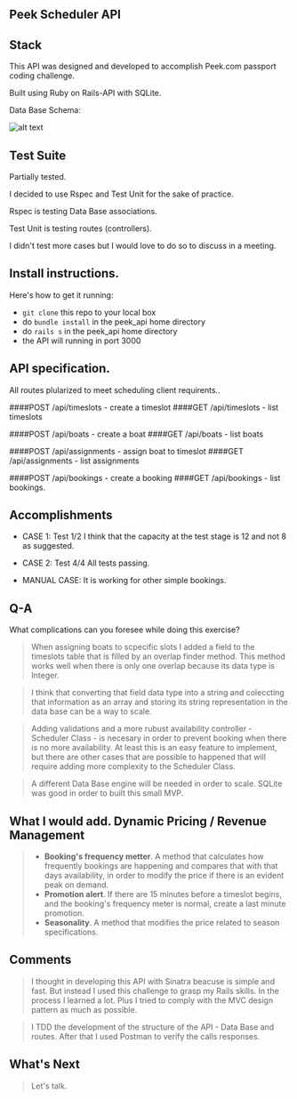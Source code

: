 ## Peek Scheduler API

## Stack

This API was designed and developed to accomplish Peek.com passport coding challenge.

Built using Ruby on Rails-API with SQLite.

Data Base Schema:


![alt text](http://i.imgur.com/oS45J9b.png)

## Test Suite

Partially tested. 

I decided to use Rspec and Test Unit for the sake of practice.

Rspec is testing Data Base associations.

Test Unit is testing routes (controllers).

I didn't test more cases but I would love to do so to discuss in a meeting.


## Install instructions.

Here's how to get it running:
  * `git clone` this repo to your local box
  * do `bundle install` in the peek_api home directory
  * do `rails s` in the peek_api home directory
  * the API will running in port 3000

## API specification.

All routes plularized to meet scheduling client requirents..

####POST /api/timeslots - create a timeslot
####GET /api/timeslots - list timeslots



####POST /api/boats - create a boat
####GET /api/boats - list boats



####POST /api/assignments - assign boat to timeslot
####GET /api/assignments - list assignments



####POST /api/bookings - create a booking
####GET /api/bookings - list bookings.

## Accomplishments

* CASE 1: Test 1/2
  I think that the capacity at the test stage is 12 and not 8 as suggested.

* CASE 2: Test 4/4
  All tests passing.

* MANUAL CASE:
  It is working for other simple bookings.

## Q-A
What complications can you foresee while doing this exercise?

> When assigning boats to scpecific slots I added a field to the timeslots table that is filled by an overlap finder method. This method works well when there is only one overlap because its data type is Integer. 

> I think that converting that field data type into a string and coleccting that information as an array and storing its string representation in the data base can be a way to scale.

> Adding validations and a more rubust availability controller - Scheduler Class - is necesary in order to prevent booking when there is no more availability. At least this is an easy feature to implement, but there are other cases that are possible to happened that will require adding more complexity to the Scheduler Class.

> A different Data Base engine will be needed in order to scale. SQLite was good in order to built this small MVP.

## What I would add. Dynamic Pricing / Revenue Management
> * __Booking's frequency metter__. A method that calculates how frequently bookings are happening and compares that with that days availability, in order to modify the price if there is an evident peak on demand.
> * __Promotion alert__. If there are 15 minutes before a timeslot begins, and the booking's frequency meter is normal, create a last minute promotion.
> * __Seasonality__. A method that modifies the price related to season specifications.

## Comments

> I thought in developing this API with Sinatra beacuse is simple and fast. But instead I used this  challenge to grasp my Rails skills. In the process I learned a lot. Plus I tried to comply with the MVC design pattern as much as possible.

> I TDD the development of the structure of the API - Data Base and routes. After that I used Postman to verify the calls responses.

## What's Next

> Let's talk.
